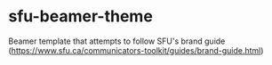 # sfu-beamer-theme
Beamer template that attempts to follow SFU's brand guide (https://www.sfu.ca/communicators-toolkit/guides/brand-guide.html)
